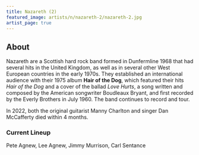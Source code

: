 ```yaml
---
title: Nazareth (2)
featured_image: artists/n/nazareth-2/nazareth-2.jpg
artist_page: true
---
```

## About

Nazareth are a Scottish hard rock band formed in Dunfermline 1968 that had several hits in the United Kingdom, as well as in several other West European countries in the early 1970s. They established an international audience with their 1975 album **Hair of the Dog**, which featured their hits _Hair of the Dog_ and a cover of the ballad _Love Hurts_, a song written and composed by the American songwriter Boudleaux Bryant, and first recorded by the Everly Brothers in July 1960. The band continues to record and tour.

In 2022, both the original guitarist Manny Charlton and singer Dan McCafferty died within 4 months.

### Current Lineup

Pete Agnew, Lee Agnew, Jimmy Murrison, Carl Sentance

